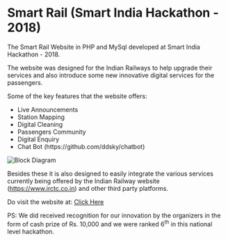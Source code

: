# Smart Rail (Smart India Hackathon - 2018)
The Smart Rail Website in PHP and MySql developed at Smart India Hackathon - 2018.

The website was designed for the Indian Railways to help upgrade their services and also introduce some new innovative digital services for the passengers.

Some of the key features that the website offers:
<ul>
  <li>Live Announcements</li>
  <li>Station Mapping</li>
  <li>Digital Cleaning</li>
  <li>Passengers Community</li>
  <li>Digital Enquiry</li>
  <li>Chat Bot (https://github.com/ddsky/chatbot)</li>
</ul>

![Block Diagram](Block_diagram.jpg)

Besides these it is also designed to easily integrate the various services currently being offered by the Indian Railway website (https://www.irctc.co.in) and other third party platforms.

Do visit the website at: [Click Here](http://www.grilled-malfunction.000webhostapp.com/sih)

PS: We did received recognition for our innovation by the organizers in the form of cash prize of Rs. 10,000 and we were ranked 6<sup>th</sup> in this national level hackathon.
